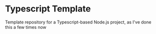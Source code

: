 # Typescript Template

Template repository for a Typescript-based Node.js project, as I've done this a few times now
